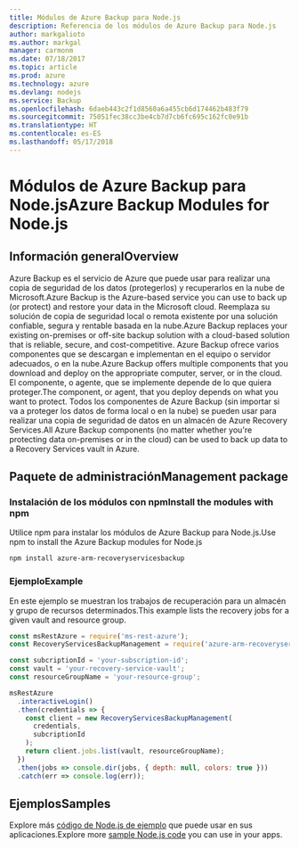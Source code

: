 ```yaml
---
title: Módulos de Azure Backup para Node.js
description: Referencia de los módulos de Azure Backup para Node.js
author: markgalioto
ms.author: markgal
manager: carmonm
ms.date: 07/18/2017
ms.topic: article
ms.prod: azure
ms.technology: azure
ms.devlang: nodejs
ms.service: Backup
ms.openlocfilehash: 6daeb443c2f1d8560a6a455cb6d174462b483f79
ms.sourcegitcommit: 75051fec38cc3be4cb7d7cb6fc695c162fc0e91b
ms.translationtype: HT
ms.contentlocale: es-ES
ms.lasthandoff: 05/17/2018
---
```

# <a name="azure-backup-modules-for-nodejs"></a><span data-ttu-id="d94c2-103">Módulos de Azure Backup para Node.js</span><span class="sxs-lookup"><span data-stu-id="d94c2-103">Azure Backup Modules for Node.js</span></span>

## <a name="overview"></a><span data-ttu-id="d94c2-104">Información general</span><span class="sxs-lookup"><span data-stu-id="d94c2-104">Overview</span></span>

<span data-ttu-id="d94c2-105">Azure Backup es el servicio de Azure que puede usar para realizar una copia de seguridad de los datos (protegerlos) y recuperarlos en la nube de Microsoft.</span><span class="sxs-lookup"><span data-stu-id="d94c2-105">Azure Backup is the Azure-based service you can use to back up (or protect) and restore your data in the Microsoft cloud.</span></span> <span data-ttu-id="d94c2-106">Reemplaza su solución de copia de seguridad local o remota existente por una solución confiable, segura y rentable basada en la nube.</span><span class="sxs-lookup"><span data-stu-id="d94c2-106">Azure Backup replaces your existing on-premises or off-site backup solution with a cloud-based solution that is reliable, secure, and cost-competitive.</span></span> <span data-ttu-id="d94c2-107">Azure Backup ofrece varios componentes que se descargan e implementan en el equipo o servidor adecuados, o en la nube.</span><span class="sxs-lookup"><span data-stu-id="d94c2-107">Azure Backup offers multiple components that you download and deploy on the appropriate computer, server, or in the cloud.</span></span> <span data-ttu-id="d94c2-108">El componente, o agente, que se implemente depende de lo que quiera proteger.</span><span class="sxs-lookup"><span data-stu-id="d94c2-108">The component, or agent, that you deploy depends on what you want to protect.</span></span> <span data-ttu-id="d94c2-109">Todos los componentes de Azure Backup (sin importar si va a proteger los datos de forma local o en la nube) se pueden usar para realizar una copia de seguridad de datos en un almacén de Azure Recovery Services.</span><span class="sxs-lookup"><span data-stu-id="d94c2-109">All Azure Backup components (no matter whether you're protecting data on-premises or in the cloud) can be used to back up data to a Recovery Services vault in Azure.</span></span> 

## <a name="management-package"></a><span data-ttu-id="d94c2-110">Paquete de administración</span><span class="sxs-lookup"><span data-stu-id="d94c2-110">Management package</span></span>

### <a name="install-the-modules-with-npm"></a><span data-ttu-id="d94c2-111">Instalación de los módulos con npm</span><span class="sxs-lookup"><span data-stu-id="d94c2-111">Install the modules with npm</span></span>

<span data-ttu-id="d94c2-112">Utilice npm para instalar los módulos de Azure Backup para Node.js.</span><span class="sxs-lookup"><span data-stu-id="d94c2-112">Use npm to install the Azure Backup modules for Node.js</span></span>

```bash
npm install azure-arm-recoveryservicesbackup
```

### <a name="example"></a><span data-ttu-id="d94c2-113">Ejemplo</span><span class="sxs-lookup"><span data-stu-id="d94c2-113">Example</span></span>

<span data-ttu-id="d94c2-114">En este ejemplo se muestran los trabajos de recuperación para un almacén y grupo de recursos determinados.</span><span class="sxs-lookup"><span data-stu-id="d94c2-114">This example lists the recovery jobs for a given vault and resource group.</span></span>

```javascript
const msRestAzure = require('ms-rest-azure');
const RecoveryServicesBackupManagement = require('azure-arm-recoveryservicesbackup');

const subcriptionId = 'your-subscription-id';
const vault = 'your-recovery-service-vault';
const resourceGroupName = 'your-resource-group';

msRestAzure
  .interactiveLogin()
  .then(credentials => {
    const client = new RecoveryServicesBackupManagement(
      credentials,
      subcriptionId
    );
    return client.jobs.list(vault, resourceGroupName);
  })
  .then(jobs => console.dir(jobs, { depth: null, colors: true }))
  .catch(err => console.log(err));
```

## <a name="samples"></a><span data-ttu-id="d94c2-115">Ejemplos</span><span class="sxs-lookup"><span data-stu-id="d94c2-115">Samples</span></span>

<span data-ttu-id="d94c2-116">Explore más [código de Node.js de ejemplo](https://azure.microsoft.com/resources/samples/?platform=nodejs) que puede usar en sus aplicaciones.</span><span class="sxs-lookup"><span data-stu-id="d94c2-116">Explore more [sample Node.js code](https://azure.microsoft.com/resources/samples/?platform=nodejs) you can use in your apps.</span></span>
